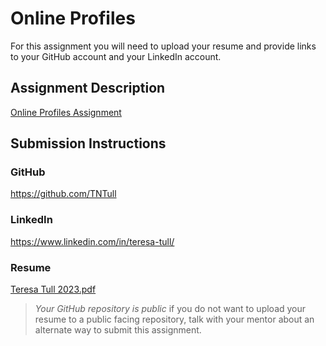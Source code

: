 # Online Profiles
For this assignment you will need to upload your resume and provide links to your GitHub account and your LinkedIn account.

## Assignment Description
[Online Profiles Assignment](https://education.launchcode.org/liftoff/modules/assignments/online-profiles)

## Submission Instructions
 
### GitHub
https://github.com/TNTull
 
### LinkedIn
https://www.linkedin.com/in/teresa-tull/

### Resume
[Teresa Tull 2023.pdf](https://github.com/TNTull/liftoff-assignments/files/10425609/Teresa.Tull.2023.pdf)


> *Your GitHub repository is public* if you do not want to upload your resume to a public facing repository, talk with your mentor about an alternate way to submit this assignment.
